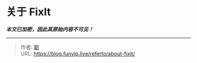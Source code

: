 # 关于 FixIt

***本文已加密，因此其原始内容不可见！***

---

> 作者: [聪](/about)  
> URL: https://blog.funvip.live/referto/about-fixit/  

